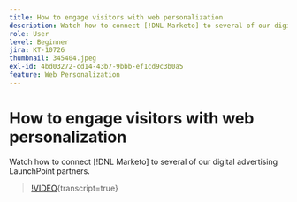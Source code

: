 ```yaml
---
title: How to engage visitors with web personalization
description: Watch how to connect [!DNL Marketo] to several of our digital advertising LaunchPoint partners.
role: User
level: Beginner
jira: KT-10726
thumbnail: 345404.jpeg
exl-id: 4bd03272-cd14-43b7-9bbb-ef1cd9c3b0a5
feature: Web Personalization
---
```

# How to engage visitors with web personalization

Watch how to connect [!DNL Marketo] to several of our digital advertising LaunchPoint partners.

>[!VIDEO](https://video.tv.adobe.com/v/345404/?quality=12&learn=on){transcript=true}
